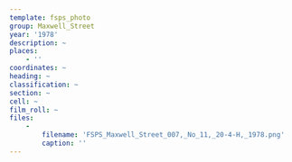 ```yaml
---
template: fsps_photo
group: Maxwell_Street
year: '1978'
description: ~
places:
    - ''
coordinates: ~
heading: ~
classification: ~
section: ~
cell: ~
film_roll: ~
files:
    -
        filename: 'FSPS_Maxwell_Street_007,_No_11,_20-4-H,_1978.png'
        caption: ''
---
```

